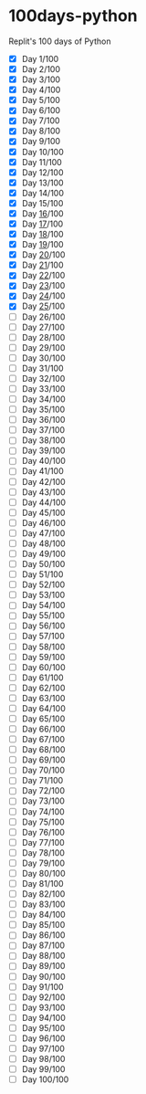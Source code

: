 # 100days-python
Replit's 100 days of Python 

 - [x] Day 1/100
 - [x] Day 2/100
 - [x] Day 3/100
 - [x] Day 4/100
 - [x] Day 5/100
 - [x] Day 6/100
 - [x] Day 7/100
 - [x] Day 8/100
 - [x] Day 9/100
 - [x] Day 10/100
 - [x] Day 11/100
 - [x] Day 12/100
 - [x] Day 13/100
 - [x] Day 14/100
 - [x] Day 15/100
 - [x] Day [16](https://github.com/anndcodes/100days-python/tree/day16-100)/100
 - [x] Day [17](https://github.com/anndcodes/100days-python/tree/day17-100)/100
 - [x] Day [18](https://github.com/anndcodes/100days-python/tree/day18-100)/100
 - [x] Day [19](https://github.com/anndcodes/100days-python/tree/day19-100)/100
 - [x] Day [20](https://github.com/anndcodes/100days-python/tree/day20-100)/100
 - [x] Day [21](https://github.com/anndcodes/100days-python/tree/day21-100)/100
 - [x] Day [22](https://github.com/anndcodes/100days-python/tree/day22-100)/100
 - [x] Day [23](https://github.com/anndcodes/100days-python/tree/day23-100)/100
 - [x] Day [24](https://github.com/anndcodes/100days-python/tree/day24-100)/100
 - [x] Day [25](https://github.com/anndcodes/100days-python/tree/day25-100)/100
 - [ ] Day 26/100
 - [ ] Day 27/100
 - [ ] Day 28/100
 - [ ] Day 29/100
 - [ ] Day 30/100
 - [ ] Day 31/100
 - [ ] Day 32/100
 - [ ] Day 33/100
 - [ ] Day 34/100
 - [ ] Day 35/100
 - [ ] Day 36/100
 - [ ] Day 37/100
 - [ ] Day 38/100
 - [ ] Day 39/100
 - [ ] Day 40/100
 - [ ] Day 41/100
 - [ ] Day 42/100
 - [ ] Day 43/100
 - [ ] Day 44/100
 - [ ] Day 45/100
 - [ ] Day 46/100
 - [ ] Day 47/100
 - [ ] Day 48/100
 - [ ] Day 49/100
 - [ ] Day 50/100
 - [ ] Day 51/100
 - [ ] Day 52/100
 - [ ] Day 53/100
 - [ ] Day 54/100
 - [ ] Day 55/100
 - [ ] Day 56/100
 - [ ] Day 57/100
 - [ ] Day 58/100
 - [ ] Day 59/100
 - [ ] Day 60/100
 - [ ] Day 61/100
 - [ ] Day 62/100
 - [ ] Day 63/100
 - [ ] Day 64/100
 - [ ] Day 65/100
 - [ ] Day 66/100
 - [ ] Day 67/100
 - [ ] Day 68/100
 - [ ] Day 69/100
 - [ ] Day 70/100
 - [ ] Day 71/100
 - [ ] Day 72/100
 - [ ] Day 73/100
 - [ ] Day 74/100
 - [ ] Day 75/100
 - [ ] Day 76/100
 - [ ] Day 77/100
 - [ ] Day 78/100
 - [ ] Day 79/100
 - [ ] Day 80/100
 - [ ] Day 81/100
 - [ ] Day 82/100
 - [ ] Day 83/100
 - [ ] Day 84/100
 - [ ] Day 85/100
 - [ ] Day 86/100
 - [ ] Day 87/100
 - [ ] Day 88/100
 - [ ] Day 89/100
 - [ ] Day 90/100
 - [ ] Day 91/100
 - [ ] Day 92/100
 - [ ] Day 93/100
 - [ ] Day 94/100
 - [ ] Day 95/100
 - [ ] Day 96/100
 - [ ] Day 97/100
 - [ ] Day 98/100
 - [ ] Day 99/100
 - [ ] Day 100/100
